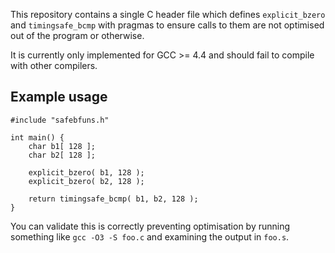 This repository contains a single C header file which defines
`explicit_bzero` and `timingsafe_bcmp` with pragmas to ensure calls to
them are not optimised out of the program or otherwise.

It is currently only implemented for GCC >= 4.4 and should fail to
compile with other compilers.


Example usage
--------------

	#include "safebfuns.h"
	
	int main() {
		char b1[ 128 ];
		char b2[ 128 ];
	
		explicit_bzero( b1, 128 );
		explicit_bzero( b2, 128 );
	
		return timingsafe_bcmp( b1, b2, 128 );
	}

You can validate this is correctly preventing optimisation by running
something like `gcc -O3 -S foo.c` and examining the output in `foo.s`.
